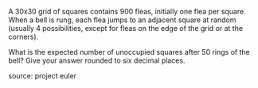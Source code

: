 <div class="md"><p>A 30x30 grid of squares contains 900 fleas, initially one flea per square.
When a bell is rung, each flea jumps to an adjacent square at random (usually 4 possibilities, except for fleas on the edge of the grid or at the corners).</p>
<p>What is the expected number of unoccupied squares after 50 rings of the bell? Give your answer rounded to six decimal places.</p>
<p>source: project euler</p>
</div>
